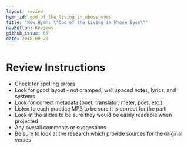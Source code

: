 ```yaml
---
layout: review
hymn_id: god_of_the_living_in_whose_eyes
title: "New Hymn: \"God of the Living in Whose Eyes\""
navButton: Reviews
github_issue: 65
date: 2018-09-28
---
```

# Review Instructions

- Check for spelling errors
- Look for good layout - not cramped, well spaced notes, lyrics, and systems
- Look for correct metadata (poet, translator, meter, poet, etc.)
- Listen to each practice MP3 to be sure it is correct for the part
- Look at the slides to be sure they would be easily readable when projected
- Any overall comments or suggestions
- Be sure to look at the research which provide sources for the original verses

